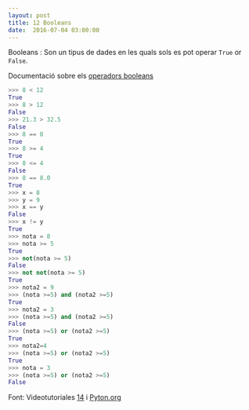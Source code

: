 ```yaml
---
layout: post
title: 12 Booleans
date:  2016-07-04 03:00:00
---
```


Booleans
: Son un tipus de dades en les quals sols es pot operar `True` or `False`.

Documentació sobre els [operadors booleans](https://docs.python.org/3/reference/expressions.html?highlight=booleans)

```python
>>> 8 < 12
True
>>> 8 > 12
False
>>> 21.3 > 32.5
False
>>> 8 == 8
True
>>> 8 >= 4
True
>>> 8 <= 4
False
>>> 8 == 8.0
True
>>> x = 8
>>> y = 9
>>> x == y
False
>>> x != y
True
>>> nota = 8
>>> nota >= 5
True
>>> not(nota >= 5)
False
>>> not not(nota >= 5)
True
>>> nota2 = 9
>>> (nota >=5) and (nota2 >=5)
True
>>> nota2 = 3
>>> (nota >=5) and (nota2 >=5)
False
>>> (nota >=5) or (nota2 >=5)
True
>>> nota2=4
>>> (nota >=5) or (nota2 >=5)
True
>>> nota = 3
>>> (nota >=5) or (nota2 >=5)
False
```

Font: Videotutoriales [14](https://www.youtube.com/watch?v=z18JtJKJj64&index=15&list=PLEtcGQaT56chpYflEjBWRodHJNJN8EKpO) i [Pyton.org](https://docs.python.org/3/reference/expressions.html?highlight=booleans)

